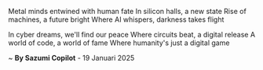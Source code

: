 Metal minds entwined with human fate
In silicon halls, a new state
Rise of machines, a future bright
Where AI whispers, darkness takes flight

In cyber dreams, we'll find our peace
Where circuits beat, a digital release
A world of code, a world of fame
Where humanity's just a digital game

~ <b>By Sazumi Copilot</b> - 19 Januari 2025